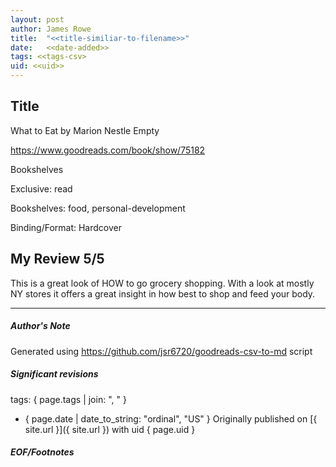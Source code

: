 ```yaml
---
layout: post
author: James Rowe
title:  "<<title-similiar-to-filename>>"
date:   <<date-added>>
tags: <<tags-csv>
uid: <<uid>>
---
```


<!-- highly dependent on how you personally use jekyll templates, and how you want this to show up -->

## Title

What to Eat by Marion Nestle
Empty 

https://www.goodreads.com/book/show/75182

Bookshelves

Exclusive: read

Bookshelves: food, personal-development

Binding/Format: Hardcover

## My Review 5/5

This is a great look of HOW to go grocery shopping. With a look at mostly NY stores it offers a great insight in how best to shop and feed your body.

---

##### Author's Note

Generated using https://github.com/jsr6720/goodreads-csv-to-md script

##### Significant revisions

tags: { page.tags | join: ", " } <!-- todo move this somewhere -->

- { page.date | date_to_string: "ordinal", "US" } Originally published on [{ site.url }]({ site.url }) with uid { page.uid }

##### EOF/Footnotes
